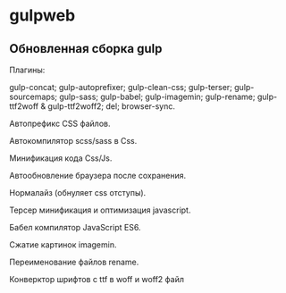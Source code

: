# gulpweb

Обновленная сборка gulp
--------------------------------------------------------------
Плагины: 

gulp-concat;
gulp-autoprefixer; 
gulp-clean-css;
gulp-terser;
gulp-sourcemaps;
gulp-sass;
gulp-babel;
gulp-imagemin;
gulp-rename;
gulp-ttf2woff & gulp-ttf2woff2;
del;
browser-sync.

Автопрефикс CSS файлов.

Автокомпилятор scss/sass в Css.

Минификация кода Css/Js.

Автообновление браузера после сохранения.

Нормалайз (обнуляет css отступы).

Терсер минификация и оптимизация javascript.

Бабел компилятор JavaScript ES6.

Сжатие картинок imagemin.

Переименование файлов rename.

Конверктор шрифтов с ttf в woff и woff2 файл






